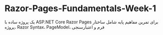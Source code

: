 # Razor-Pages-Fundamentals-Week-1
یک پروژه ساده با ASP.NET Core Razor Pages برای تمرین مفاهیم پایه شامل ساختار پروژه، Razor Syntax، PageModel، فرم و اعتبارسنجی
